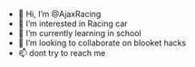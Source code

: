 - 👋 Hi, I’m @AjaxRacing
- 👀 I’m interested in Racing car 
- 🌱 I’m currently learning in school
- 💞️ I’m looking to collaborate on blooket hacks
- 📫 dont try to reach me

<!---
AjaxRacing/AjaxRacing is a ✨ special ✨ repository because its `README.md` (this file) appears on your GitHub profile.
You can click the Preview link to take a look at your changes.
--->
